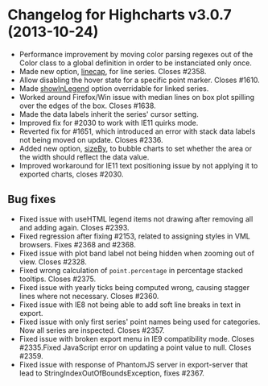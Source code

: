 # Changelog for Highcharts v3.0.7 (2013-10-24)
        
- Performance improvement by moving color parsing regexes out of the Color class to a global definition in order to be instanciated only once.
- Made new option, [linecap](http://api.highcharts.com/#plotOptions.line.linecap), for line series. Closes #2358.
- Allow disabling the hover state for a specific point marker. Closes #1610.
- Made [showInLegend](http://api.highcharts.com/#plotOptions.series.showInLegend) option overridable for linked series.
- Worked around Firefox/Win issue with median lines on box plot spilling over the edges of the box. Closes #1638.
- Made the data labels inherit the series' cursor setting.
- Improved fix for #2030 to work with IE11 quirks mode.
- Reverted fix for #1651, which introduced an error with stack data labels not being moved on update. Closes #2336.
- Added new option, [sizeBy](http://api.highcharts.com/#plotOptions.bubble.sizeBy), to bubble charts to set whether the area or the width should reflect the data value.
- Improved workaround for IE11 text positioning issue by not applying it to exported charts, closes #2030.

## Bug fixes
- Fixed issue with useHTML legend items not drawing after removing all and adding again. Closes #2393.
- Fixed regression after fixing #2153, related to assigning styles in VML browsers. Fixes #2368 and #2368.
- Fixed issue with plot band label not being hidden when zooming out of view. Closes #2328.
- Fixed wrong calculation of `point.percentage` in percentage stacked tooltips. Closes #2375.
- Fixed issue with yearly ticks being computed wrong, causing stagger lines where not necessary. Closes #2360.
- Fixed issue with IE8 not being able to add soft line breaks in text in export.
- Fixed issue with only first series' point names being used for categories. Now all series are inspected. Closes #2357.
- Fixed issue with broken export menu in IE9 compatibility mode. Closes #2335.Fixed JavaScript error on updating a point value to null. Closes #2359.
- Fixed issue with response of PhantomJS server in export-server that lead to StringIndexOutOfBoundsException, fixes #2367.